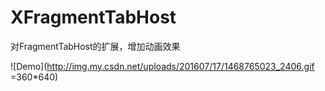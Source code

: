 # XFragmentTabHost
对FragmentTabHost的扩展，增加动画效果

![Demo](http://img.my.csdn.net/uploads/201607/17/1468765023_2406.gif =360*640)
